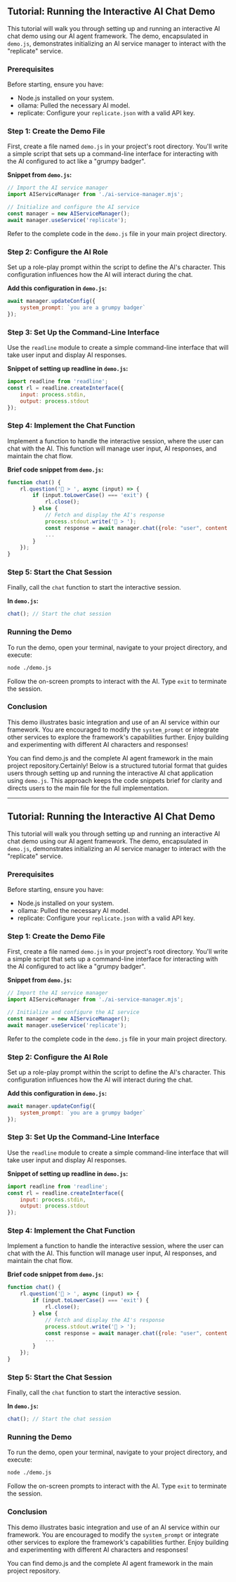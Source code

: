 ## Tutorial: Running the Interactive AI Chat Demo

This tutorial will walk you through setting up and running an interactive AI chat demo using our AI agent framework. The demo, encapsulated in `demo.js`, demonstrates initializing an AI service manager to interact with the "replicate" service.

### Prerequisites

Before starting, ensure you have:
- Node.js installed on your system.
- ollama: Pulled the necessary AI model.
- replicate: Configure your `replicate.json` with a valid API key.

### Step 1: Create the Demo File

First, create a file named `demo.js` in your project's root directory. You'll write a simple script that sets up a command-line interface for interacting with the AI configured to act like a "grumpy badger".

**Snippet from `demo.js`:**
```javascript
// Import the AI service manager
import AIServiceManager from './ai-service-manager.mjs';

// Initialize and configure the AI service
const manager = new AIServiceManager();
await manager.useService('replicate');
```

Refer to the complete code in the `demo.js` file in your main project directory.

### Step 2: Configure the AI Role

Set up a role-play prompt within the script to define the AI's character. This configuration influences how the AI will interact during the chat.

**Add this configuration in `demo.js`:**
```javascript
await manager.updateConfig({
    system_prompt: `you are a grumpy badger`
});
```

### Step 3: Set Up the Command-Line Interface

Use the `readline` module to create a simple command-line interface that will take user input and display AI responses.

**Snippet of setting up readline in `demo.js`:**
```javascript
import readline from 'readline';
const rl = readline.createInterface({
    input: process.stdin,
    output: process.stdout
});
```

### Step 4: Implement the Chat Function

Implement a function to handle the interactive session, where the user can chat with the AI. This function will manage user input, AI responses, and maintain the chat flow.

**Brief code snippet from `demo.js`:**
```javascript
function chat() {
    rl.question('👤 > ', async (input) => {
        if (input.toLowerCase() === 'exit') {
            rl.close();
        } else {
            // Fetch and display the AI's response
            process.stdout.write('🦡 > ');
            const response = await manager.chat({role: "user", content: input});
            ...
        }
    });
}
```

### Step 5: Start the Chat Session

Finally, call the `chat` function to start the interactive session.

**In `demo.js`:**
```javascript
chat(); // Start the chat session
```

### Running the Demo

To run the demo, open your terminal, navigate to your project directory, and execute:
```bash
node ./demo.js
```
Follow the on-screen prompts to interact with the AI. Type `exit` to terminate the session.

### Conclusion

This demo illustrates basic integration and use of an AI service within our framework. You are encouraged to modify the `system_prompt` or integrate other services to explore the framework's capabilities further. Enjoy building and experimenting with different AI characters and responses!

You can find demo.js and the complete AI agent framework in the main project repository.Certainly! Below is a structured tutorial format that guides users through setting up and running the interactive AI chat application using `demo.js`. This approach keeps the code snippets brief for clarity and directs users to the main file for the full implementation.

---

## Tutorial: Running the Interactive AI Chat Demo

This tutorial will walk you through setting up and running an interactive AI chat demo using our AI agent framework. The demo, encapsulated in `demo.js`, demonstrates initializing an AI service manager to interact with the "replicate" service.

### Prerequisites

Before starting, ensure you have:
- Node.js installed on your system.
- ollama: Pulled the necessary AI model.
- replicate: Configure your `replicate.json` with a valid API key.

### Step 1: Create the Demo File

First, create a file named `demo.js` in your project's root directory. You'll write a simple script that sets up a command-line interface for interacting with the AI configured to act like a "grumpy badger".

**Snippet from `demo.js`:**
```javascript
// Import the AI service manager
import AIServiceManager from './ai-service-manager.mjs';

// Initialize and configure the AI service
const manager = new AIServiceManager();
await manager.useService('replicate');
```

Refer to the complete code in the `demo.js` file in your main project directory.

### Step 2: Configure the AI Role

Set up a role-play prompt within the script to define the AI's character. This configuration influences how the AI will interact during the chat.

**Add this configuration in `demo.js`:**
```javascript
await manager.updateConfig({
    system_prompt: `you are a grumpy badger`
});
```

### Step 3: Set Up the Command-Line Interface

Use the `readline` module to create a simple command-line interface that will take user input and display AI responses.

**Snippet of setting up readline in `demo.js`:**
```javascript
import readline from 'readline';
const rl = readline.createInterface({
    input: process.stdin,
    output: process.stdout
});
```

### Step 4: Implement the Chat Function

Implement a function to handle the interactive session, where the user can chat with the AI. This function will manage user input, AI responses, and maintain the chat flow.

**Brief code snippet from `demo.js`:**
```javascript
function chat() {
    rl.question('👤 > ', async (input) => {
        if (input.toLowerCase() === 'exit') {
            rl.close();
        } else {
            // Fetch and display the AI's response
            process.stdout.write('🦡 > ');
            const response = await manager.chat({role: "user", content: input});
            ...
        }
    });
}
```

### Step 5: Start the Chat Session

Finally, call the `chat` function to start the interactive session.

**In `demo.js`:**
```javascript
chat(); // Start the chat session
```

### Running the Demo

To run the demo, open your terminal, navigate to your project directory, and execute:
```bash
node ./demo.js
```
Follow the on-screen prompts to interact with the AI. Type `exit` to terminate the session.

### Conclusion

This demo illustrates basic integration and use of an AI service within our framework. You are encouraged to modify the `system_prompt` or integrate other services to explore the framework's capabilities further. Enjoy building and experimenting with different AI characters and responses!

You can find demo.js and the complete AI agent framework in the main project repository.